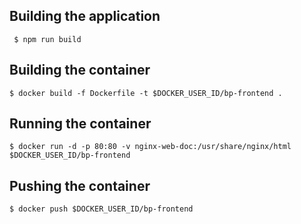 ## Building the application
` $ npm run build`

## Building the container
` $ docker build -f Dockerfile -t $DOCKER_USER_ID/bp-frontend . `

## Running the container
` $ docker run -d -p 80:80 -v nginx-web-doc:/usr/share/nginx/html $DOCKER_USER_ID/bp-frontend `

## Pushing the container
` $ docker push $DOCKER_USER_ID/bp-frontend `
